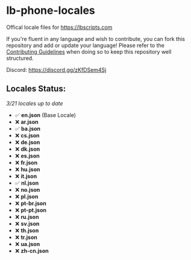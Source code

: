 # lb-phone-locales
Offical locale files for https://lbscripts.com

If you're fluent in any language and wish to contribute, you can fork this repository and add or update your language!
Please refer to the [Contributing Guidelines](https://github.com/lbphone/lb-phone-locales/blob/main/CONTRIBUTING.md) when doing so to keep this repository well structured. 

Discord: https://discord.gg/zKfDSem4Sj


## Locales Status:
*3/21 locales up to date*
- ✅ **en.json** (Base Locale)
- ❌ **ar.json**
- ✅ **ba.json**
- ❌ **cs.json**
- ❌ **de.json**
- ❌ **dk.json**
- ❌ **es.json**
- ❌ **fr.json**
- ❌ **hu.json**
- ❌ **it.json**
- ✅ **nl.json**
- ❌ **no.json**
- ❌ **pl.json**
- ❌ **pt-br.json**
- ❌ **pt-pt.json**
- ❌ **ru.json**
- ❌ **sv.json**
- ❌ **th.json**
- ❌ **tr.json**
- ❌ **ua.json**
- ❌ **zh-cn.json**
<!-- Recap End -->
